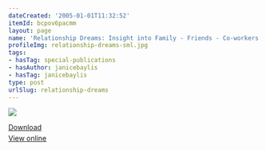 ```yaml
---
dateCreated: '2005-01-01T11:32:52'
itemId: bcpov6pacmm
layout: page
name: 'Relationship Dreams: Insight into Family - Friends - Co-workers'
profileImg: relationship-dreams-sml.jpg
tags:
- hasTag: special-publications
- hasAuthor: janicebaylis
- hasTag: janicebaylis
type: post
urlSlug: relationship-dreams
---
```

<img class="card-journal-img" src="../images/relationship-dreams-rect.jpg"/><p style="margin-block-end: 5px; margin-block-start: 5px;"><a href="../files/pdfs/Volume_publications/publications.relationship-dreams.pdf" download="">Download</a></p><p style="margin-block-end: 5px; margin-block-start: 5px;"><a href="../files/pdfs/Volume_publications/publications.relationship-dreams.pdf">View online</a></p>